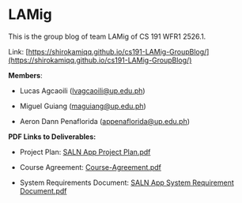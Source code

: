# LAMig

This is the group blog of team LAMig of CS 191 WFR1 2526.1.

Link: [https://shirokamiqq.github.io/cs191-LAMig-GroupBlog/](https://shirokamiqq.github.io/cs191-LAMig-GroupBlog/)

**Members**:

- Lucas Agcaoili (lvagcaoili@up.edu.ph)

- Miguel Guiang (maguiang@up.edu.ph)

- Aeron Dann Penaflorida (appenaflorida@up.edu.ph)

**PDF Links to Deliverables:**

- Project Plan: [SALN App Project Plan.pdf](files/SALN%20App%20Project%20Plan.pdf)

- Course Agreement: [Course-Agreement.pdf](files/Course-Agreement.pdf)

- System Requirements Document: [SALN App System Requirement Document.pdf](files/SALN%20App%20System%20Requirement%20Document.pdf)